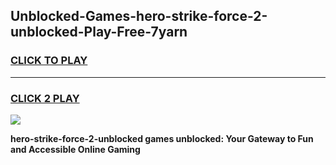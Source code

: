 
## Unblocked-Games-hero-strike-force-2-unblocked-Play-Free-7yarn
<h3>
<a href="https://premium76.site?title=hero-strike-force-2-unblocked&ref=23A">CLICK TO PLAY</a></h3>
<hr>

<h3>
<a href="https://premium76.site?title=hero-strike-force-2-unblocked&ref=23A">CLICK 2 PLAY</a>
  
</h3>

<a href="https://premium76.site?title=hero-strike-force-2-unblocked&ref=23A"><img src="https://clearcache.store/games.png"></a>


**hero-strike-force-2-unblocked games unblocked: Your Gateway to Fun and Accessible Online Gaming**
